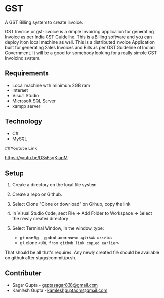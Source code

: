 # GST
A GST Billing system to create invoice.

GST Invoice or gst-invoice is a simple Invoicing application for generating Invoice as per India GST Guideline. This is a Billing software and you can deploy it on local machine as well. This is a distributed Invoice Application built for generating Sales Invoices and Bills as per GST Guideline of Indian Government. It will be a good for somebody looking for a really simple GST Invoicing system.



## Requirements
- Local machine with minimum 2GB ram
- Internet
- Visual Studio
- Microsoft SQL Server
- xampp server



## Technology
- C#
- MySQL

##Youtube Link


https://youtu.be/D3vFsgKiapM

## Setup
1. Create a directory on the local file system.
2. Create a repo on Github.
3. Select Clone "Clone or download" on Github, copy the link
4. In Visual Studio Code, sect File -> Add Folder to Workspace -> Select the newly created directory
5. Select Terminal Window, In the window, type:

   - git config --global user.name ``` <github userID>  ```
   - git clone ``` <URL from github link copied earlier> ```
  
That should be all that's required. Any newly created file should be available on github after stage/commit/push.
  


## Contributer
- Sagar Gupta - guptasagar838@gmail.com
- Kamlesh Gupta - kamleshguptaom@gmail.com
